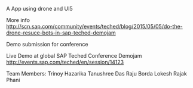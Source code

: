 A App using drone and UI5

More info
http://scn.sap.com/community/events/teched/blog/2015/05/05/do-the-drone-resuce-bots-in-sap-teched-demojam

Demo submission for conference


Live Demo at global SAP Teched Conference Demojam
http://events.sap.com/teched/en/session/14123



Team Members:
Trinoy Hazarika
Tanushree Das
Raju Borda
Lokesh Rajak
Phani


